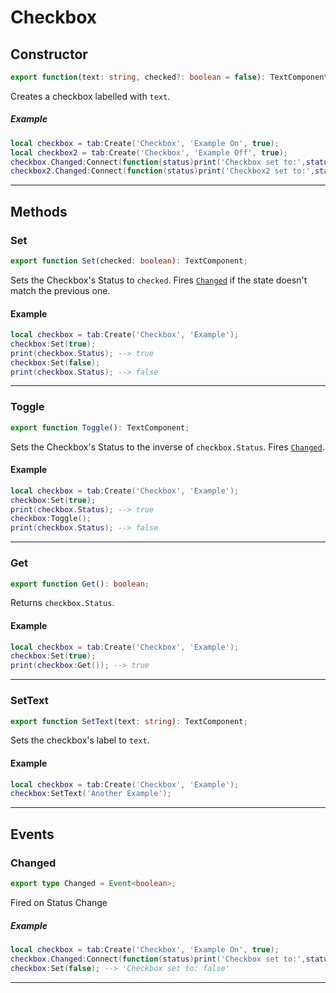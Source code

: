 # Checkbox
## Constructor
```ts
export function(text: string, checked?: boolean = false): TextComponent;
```
Creates a checkbox labelled with `text`.
##### Example
```lua
local checkbox = tab:Create('Checkbox', 'Example On', true);
local checkbox2 = tab:Create('Checkbox', 'Example Off', true);
checkbox.Changed:Connect(function(status)print('Checkbox set to:',status);end);
checkbox2.Changed:Connect(function(status)print('Checkbox2 set to:',status);end);
```
---
## Methods
### Set
```ts
export function Set(checked: boolean): TextComponent;
```
Sets the Checkbox's Status to `checked`. Fires [`Changed`](#changed) if the state doesn't match the previous one.
#### Example
```lua
local checkbox = tab:Create('Checkbox', 'Example');
checkbox:Set(true);
print(checkbox.Status); --> true
checkbox:Set(false);
print(checkbox.Status); --> false
```
---
### Toggle
```ts
export function Toggle(): TextComponent;
```
Sets the Checkbox's Status to the inverse of `checkbox.Status`. Fires [`Changed`](#changed).
#### Example
```lua
local checkbox = tab:Create('Checkbox', 'Example');
checkbox:Set(true);
print(checkbox.Status); --> true
checkbox:Toggle();
print(checkbox.Status); --> false
```
---
### Get
```ts
export function Get(): boolean;
```
Returns `checkbox.Status`.
#### Example
```lua
local checkbox = tab:Create('Checkbox', 'Example');
checkbox:Set(true);
print(checkbox:Get()); --> true
```
---
### SetText
```ts
export function SetText(text: string): TextComponent;
```
Sets the checkbox's label to `text`.
#### Example
```lua
local checkbox = tab:Create('Checkbox', 'Example');
checkbox:SetText('Another Example');
```
---
## Events
### Changed
```ts
export type Changed = Event<boolean>;
```
Fired on Status Change
##### Example
```lua
local checkbox = tab:Create('Checkbox', 'Example On', true);
checkbox.Changed:Connect(function(status)print('Checkbox set to:',status);end);
checkbox:Set(false); --> 'Checkbox set to: false'
```
---
